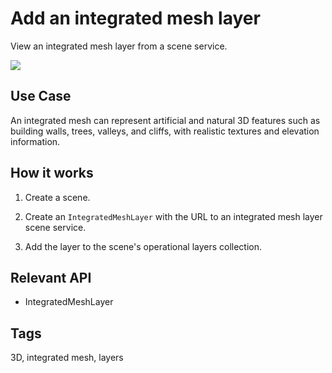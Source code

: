 # Add an integrated mesh layer

View an integrated mesh layer from a scene service.

![]("AddAnIntegratedMeshLayer.png)

## Use Case

An integrated mesh can represent artificial and natural 3D features such as
building walls, trees, valleys, and cliffs, with realistic textures and
elevation information.

## How it works


1. Create a scene.

2. Create an `IntegratedMeshLayer` with the URL to an integrated mesh layer 
scene service.

3. Add the layer to the scene's operational layers collection.


## Relevant API


* IntegratedMeshLayer


## Tags

3D, integrated mesh, layers